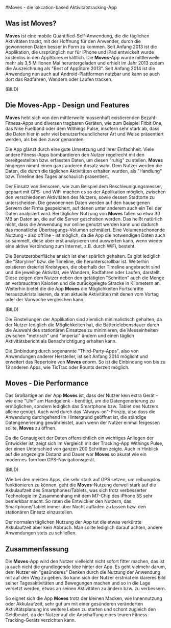 #Moves - die lokcation-based Aktivitätstracking-App

## Was ist **Moves**?

**Moves** ist eine mobile Quantified-Self-Anwendung, die die täglichen Aktivitäten trackt, mit der Hoffnung für den Anwender, durch die gewonnenen Daten besser in Form zu kommen. Seit Anfang 2013 ist die Applikation, die ursprünglich nur für iPhone und iPad entwickelt wurde kostenlos in den AppStores erhältlich. Die **Moves**-App wurde mittlerweile mehr als 3,5 Millionen Mal heruntergeladen und erhielt im Jahr 2013 zudem die Auszeichnung als "Best of AppStore 2013". Seit Anfang 2014 ist die Anwendung nun auch auf Android-Plattformen nutzbar und kann so auch dort das Radfahren, Wandern oder Laufen tracken.

(BILD)

## Die Moves-App - Design und Features

**Moves** hebt sich von den mittlerweile massenhaft existierenden Bezahl-Fitness-Apps und diversen tragbaren Geräten, wie zum Beispiel Fitbit One, das Nike Fuelband oder dem Withings Pulse, insofern sehr stark ab, dass die Daten hier in sehr viel benutzerfreundlicherer Art und Weise präsentiert werden, als bei den zuvor genannten.

Die App glänzt durch eine gute Umsetzung und ihrer Einfachheit. Viele andere Fitness-Apps bombardieren den Nutzer regelrecht mit den bereitgestellten bzw. erfassten Daten, um diesen "ruhig" zu stellen. **Moves** hingegen nimmt einen ganz anderen Ansatz wahr. Dem Nutzer werden die Daten, die durch die täglichen Aktivitäten erhalten wurden, als "Handlung" bzw. Timeline des Tages anschaulich präsentiert.

Der Einsatz von Sensoren, wie zum Beispiel dem Beschleunigungsmesser, gepaart mit GPS- und WiFi machen es so der Applikation möglich, zwischen den verschiedenen Aktivitäten des Nutzers, sowie dessen Stadtorte zu unterscheiden. Die gewonennen Daten werden auf den hauseigenen Servern der Firma gespeichert, auf denen unter anderem auch ein Teil der Daten analysiert wird. Bei täglicher Nutzung von **Moves** fallen so etwa 30 MB an Daten an, die auf die Server geschoben werden. Das heißt natürlich nicht, dass die Anwendung nur online genutzt werden kann und dadurch das monatliche Übertragungs-Volumen schmälert. Eine Volumenschonende Nutzung - also offline - ist möglich, da die App die notwendigen Daten auch so sammelt, diese aber erst analysieren und auswerten kann, wenn wieder eine aktive Verbindung zum Internet, z.B. durch WiFi, besteht.   

Die Benutzeroberfläche ansich ist eher spärlich gehalten. Es gibt lediglich die "Storyline" bzw. die Timeline, die herunterscrollbar ist. Weiterhin existieren dreierlei Kreistypen, die oberhalb der Timeline angebracht sind und die jeweilige Aktivität, wie Wandern, Radfahren oder Laufen, darstellt. Diese zeigen dem Nutzer neben den getätigten "Schritten" auch die Menge an verbrauchten Kalorien und die zurückgelegte Stracke in Kilometern an. Weiterhin bietet die die App **Moves** die Möglichkeiten Fortschritte herauszukristalisieren, da man aktuelle Aktivitäten mit denen vom Vortag oder der Vorwoche vergleichen kann.   

(BILD)

Die Einstellungen der Applikation sind ziemlich minimalistisch gehalten, da der Nutzer lediglich die Möglichkeiten hat, die Batterielebensdauer durch die Auswahl des stationären Einsatzes zu minimieren, die Messeinheiten zwischen "metrisch" und "imperial" ändern und einen täglich Aktivitätsbericht als Benachrichtigung erhalten kann. 

Die Einbindung durch sogenannte "Third-Party-Apps", also von Anwendungen anderer Hersteller, ist seit Anfang 2014 möglicht und erweitert das Repertoire von **Moves** enorm. So ist die Einbindung von bis zu 13 anderen Apps, wie TicTrac oder Bounts derzeit möglich.  

## Moves - Die Performance

Das Großartige an der App **Moves** ist, dass der Nutzer kein extra Gerät - wie eine "Uhr" am Handgelenk - benötigt, um die Datengenerierung zu ermöglichen, sondern lediglich das Smartphone bzw. Tablet des Nutzers alleine genügt. Auch wird durch das "Always-on"-Prinzip, also dass die Anwendung durchgehend im Hintergrund geöffnet ist, die ständige Datengenerierung gewährleistet, auch wenn der Nutzer einmal fergessen sollte, **Moves** zu öffnen.

Da die Genauigkeit der Daten offensichtlich ein wichtiges Anliegen der Entwickler ist, zeigt sich im Vergleich mit der Tracking-App Withings Pulse, der einen Unterschied von ganzen 200 Schritten zeigte. Auch in Hinblick auf die angezeigte Distanz und Dauer war **Moves** so akurat wie ein modernes TomTom GPS-Navigationsgerät.

(BILD)

Wie bei den meisten Apps, die sehr stark auf GPS setzen, um reibungslos funktionieren zu können, geht die **Moves**-Nutzung derweil stark auf die Akkulaufzeit des Smartphones/Tablets, was sich trotz verbesserter Technologie im Zusammenhang mit dem M7-Chip des iPhone 5S sehr bemerkbar macht. So raten die Entwickler den Nutzern, das Smartphone/Tablet immer über Nacht aufladen zu lassen bzw. den stationären Einsatz einzustellen.

Der normalen täglichen Nutzung der App tut die etwas verkürzte Akkulaufzeit aber kein Abbruch. Man sollte lediglich darauf achten, andere Anwendungen stets zu schließen.

## Zusammenfassung

Die **Moves**-App wird den Nutzer vielleicht nicht sofort fitter machen, das ist ja auch nicht die grundlegende Idee hinter der App. Es geht vielmehr darum, dem Nutzer ein "gesünderes" Denken durch die Nutzung der Anwendung mit auf den Weg zu geben. So kann sich der Nutzer erstmal ein klareres Bild seiner Tagesaktivitäten und Bewegungen machen und so in die Lage versetzt werden, etwas an seinen Aktivitäten zu ändern bzw. zu verbessern.

So eignet sich die App **Moves** trotz der kleinen Macken, wie Innennutzung oder Akkulaufzeit, sehr gut um mit einer gesünderen veränderten Aktivitätsplanung ins weitere Leben zu starten und schont zugleich den Geldbeutel, da der Nutzer auf die Anschaffung eines teuren Fitness-Tracking-Geräts verzichten kann.
 